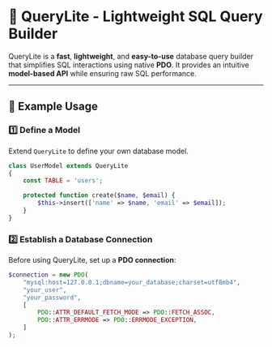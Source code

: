 # 🚀 QueryLite - Lightweight SQL Query Builder

QueryLite is a **fast**, **lightweight**, and **easy-to-use** database query builder that simplifies SQL interactions using native **PDO**. It provides an intuitive **model-based API** while ensuring raw SQL performance.

---

## 📌 Example Usage

### **1️⃣ Define a Model**
Extend `QueryLite` to define your own database model.

```php
class UserModel extends QueryLite
{
    const TABLE = 'users';

    protected function create($name, $email) {
        $this->insert(['name' => $name, 'email' => $email]);
    }
}
```

### **2️⃣ Establish a Database Connection**
Before using QueryLite, set up a **PDO connection**:

```php
$connection = new PDO(
    "mysql:host=127.0.0.1;dbname=your_database;charset=utf8mb4",
    "your_user",
    "your_password",
    [
        PDO::ATTR_DEFAULT_FETCH_MODE => PDO::FETCH_ASSOC,
        PDO::ATTR_ERRMODE => PDO::ERRMODE_EXCEPTION,
    ]
);
```
